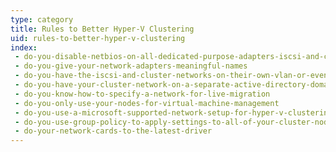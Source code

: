 ```yaml
---
type: category
title: Rules to Better Hyper-V Clustering
uid: rules-to-better-hyper-v-clustering
index:
 - do-you-disable-netbios-on-all-dedicated-purpose-adapters-iscsi-and-cluster-communications
 - do-you-give-your-network-adapters-meaningful-names
 - do-you-have-the-iscsi-and-cluster-networks-on-their-own-vlan-or-even-better-their-own-switch
 - do-you-have-your-cluster-network-on-a-separate-active-directory-domain
 - do-you-know-how-to-specify-a-network-for-live-migration
 - do-you-only-use-your-nodes-for-virtual-machine-management
 - do-you-use-a-microsoft-supported-network-setup-for-hyper-v-clustering
 - do-you-use-group-policy-to-apply-settings-to-all-of-your-cluster-nodes
 - do-your-network-cards-to-the-latest-driver
---
```




